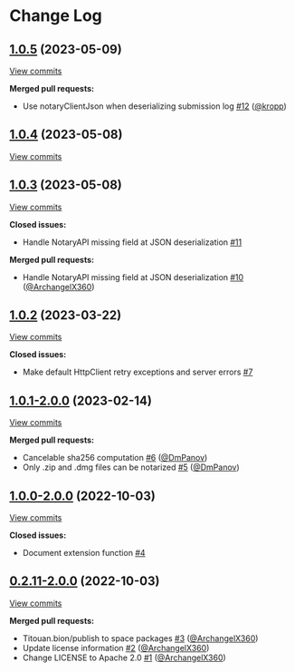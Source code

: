 # Change Log

## [1.0.5](https://github.com/JetBrains/apple-notary-api-kotlin-client/tree/1.0.5) (2023-05-09)
[View commits](https://github.com/JetBrains/apple-notary-api-kotlin-client/compare/1.0.4...1.0.5)

**Merged pull requests:**

- Use notaryClientJson when deserializing submission log [\#12](https://github.com/JetBrains/apple-notary-api-kotlin-client/pull/12) ([@kropp](https://github.com/kropp))

## [1.0.4](https://github.com/JetBrains/apple-notary-api-kotlin-client/tree/1.0.4) (2023-05-08)
[View commits](https://github.com/JetBrains/apple-notary-api-kotlin-client/compare/1.0.3...1.0.4)


## [1.0.3](https://github.com/JetBrains/apple-notary-api-kotlin-client/tree/1.0.3) (2023-05-08)
[View commits](https://github.com/JetBrains/apple-notary-api-kotlin-client/compare/1.0.2...1.0.3)

**Closed issues:**

- Handle NotaryAPI missing field at JSON deserialization [\#11](https://github.com/JetBrains/apple-notary-api-kotlin-client/issues/11)

**Merged pull requests:**

- Handle NotaryAPI missing field at JSON deserialization [\#10](https://github.com/JetBrains/apple-notary-api-kotlin-client/pull/10) ([@ArchangelX360](https://github.com/ArchangelX360))

## [1.0.2](https://github.com/JetBrains/apple-notary-api-kotlin-client/tree/1.0.2) (2023-03-22)
[View commits](https://github.com/JetBrains/apple-notary-api-kotlin-client/compare/1.0.1-2.0.0...1.0.2)

**Closed issues:**

- Make default HttpClient retry exceptions and server errors [\#7](https://github.com/JetBrains/apple-notary-api-kotlin-client/issues/7)

## [1.0.1\-2.0.0](https://github.com/JetBrains/apple-notary-api-kotlin-client/tree/1.0.1-2.0.0) (2023-02-14)
[View commits](https://github.com/JetBrains/apple-notary-api-kotlin-client/compare/1.0.0-2.0.0...1.0.1-2.0.0)

**Merged pull requests:**

- Cancelable sha256 computation [\#6](https://github.com/JetBrains/apple-notary-api-kotlin-client/pull/6) ([@DmPanov](https://github.com/DmPanov))
- Only .zip and .dmg files can be notarized [\#5](https://github.com/JetBrains/apple-notary-api-kotlin-client/pull/5) ([@DmPanov](https://github.com/DmPanov))

## [1.0.0\-2.0.0](https://github.com/JetBrains/apple-notary-api-kotlin-client/tree/1.0.0-2.0.0) (2022-10-03)
[View commits](https://github.com/JetBrains/apple-notary-api-kotlin-client/compare/0.2.11-2.0.0...1.0.0-2.0.0)

**Closed issues:**

- Document extension function [\#4](https://github.com/JetBrains/apple-notary-api-kotlin-client/issues/4)

## [0.2.11\-2.0.0](https://github.com/JetBrains/apple-notary-api-kotlin-client/tree/0.2.11-2.0.0) (2022-10-03)
[View commits](https://github.com/JetBrains/apple-notary-api-kotlin-client/compare/4ac92101e816cf8d56292148167818baafac78e6...0.2.11-2.0.0)

**Merged pull requests:**

- Titouan.bion/publish to space packages [\#3](https://github.com/JetBrains/apple-notary-api-kotlin-client/pull/3) ([@ArchangelX360](https://github.com/ArchangelX360))
- Update license information [\#2](https://github.com/JetBrains/apple-notary-api-kotlin-client/pull/2) ([@ArchangelX360](https://github.com/ArchangelX360))
- Change LICENSE to Apache 2.0 [\#1](https://github.com/JetBrains/apple-notary-api-kotlin-client/pull/1) ([@ArchangelX360](https://github.com/ArchangelX360))
